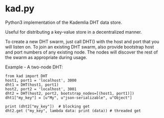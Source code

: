 kad.py
==========

Python3 implementation of the Kademlia DHT data store.

Useful for distributing a key-value store in a decentralized manner.

To create a new DHT swarm, just call DHT() with the host and port that you will listen on. To join an existing DHT swarm, also provide bootstrap host and port numbers of any existing node.  The nodes will discover the rest of the swarm as appropriate during usage.


Example - A two-node DHT:

```
from kad import DHT
host1, port1 = 'localhost', 3000
dht1 = DHT(host1, port1)
host2, port2 = 'localhost', 3001
dht2 = DHT(host2, port2, bootstrap_nodes=[(host1, port1)])
dht1["my_key"] = [u"My", u"json-serializable", u"Object"]

print (dht2["my_key"])	# blocking get
dht2.get ("my_key", lambda data: print (data)) # threaded get
```
